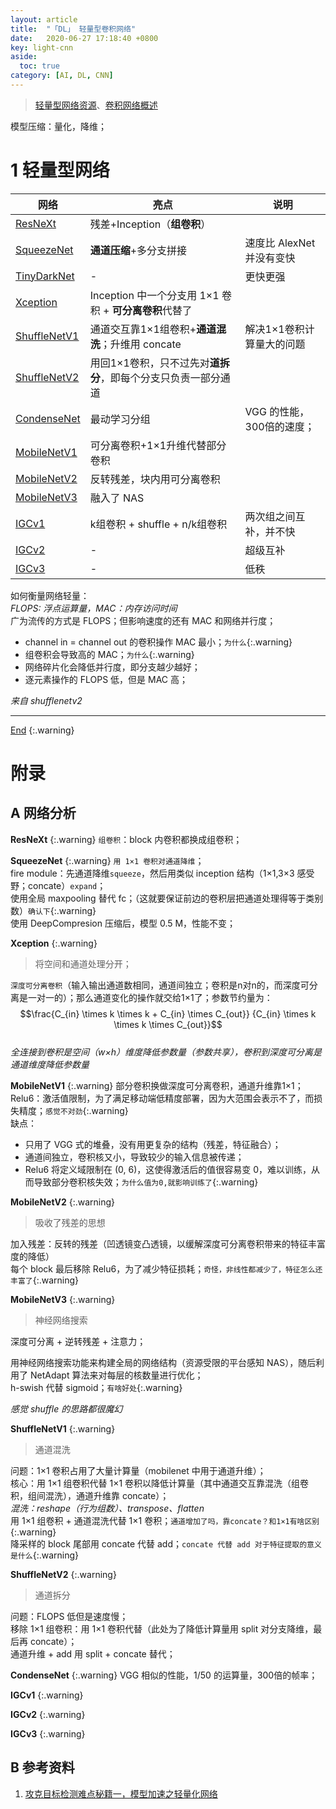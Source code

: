 ```yaml
---
layout: article
title:  "「DL」 轻量型卷积网络"
date:   2020-06-27 17:18:40 +0800
key: light-cnn
aside:
  toc: true
category: [AI, DL, CNN]
---
```

<span id='head'></span>  
>[轻量型网络资源](/ai/dl/cnn/2019/05/21/foundation.html#32-轻量级网络)、[卷积网络概述](/ai/dl/cnn/2020/07/10/survey.html)  

<!--more-->

模型压缩：量化，降维；    

# 1 轻量型网络

| 网络 | 亮点 | 说明 |
| --- | --- | --- |
| [ResNeXt](#ResNeXt) | 残差+Inception（**组卷积**） |  |
| [SqueezeNet](#squeezenet) | **通道压缩**+多分支拼接 | 速度比 AlexNet 并没有变快 |
| [TinyDarkNet](#TinyDarkNet) | - | 更快更强 |
| [Xception](#Xception) | Inception 中一个分支用 1×1 卷积 + **可分离卷积**代替了  |  |
| [ShuffleNetV1](#shufflenetv1) | 通道交互靠1×1组卷积+**通道混洗**；升维用 concate | 解决1×1卷积计算量大的问题 |
| [ShuffleNetV2](#shufflenetv2) | 用回1×1卷积，只不过先对**道拆分**，即每个分支只负责一部分通道 |  |
| [CondenseNet](#CondenseNet) | 最动学习分组 | VGG 的性能，300倍的速度； |
| [MobileNetV1](#mobilenetv1) | 可分离卷积+1×1升维代替部分卷积 |  |
| [MobileNetV2](#mobilenetv2) | 反转残差，块内用可分离卷积 |  |
| [MobileNetV3](#mobilenetv3) | 融入了 NAS |  |
| [IGCv1](#IGCv1) | k组卷积 + shuffle + n/k组卷积 | 两次组之间互补，并不快 |
| [IGCv2](#IGCv2) | - | 超级互补 |
| [IGCv3](#IGCv3) | - | 低秩 |


如何衡量网络轻量：     
*FLOPS: 浮点运算量，MAC：内存访问时间*    
广为流传的方式是 FLOPS；但影响速度的还有 MAC 和网络并行度；    
- channel in = channel out 的卷积操作 MAC 最小；`为什么`{:.warning}    
- 组卷积会导致高的 MAC；`为什么`{:.warning}   
- 网络碎片化会降低并行度，即分支越少越好；   
- 逐元素操作的 FLOPS 低，但是 MAC 高；    

*来自 shufflenetv2*    

-------------------  
[End](#head)
{:.warning}  

# 附录
## A 网络分析
<span id='ResNeXt'> </span>     

**ResNeXt**
{:.warning}
`组卷积`：block 内卷积都换成组卷积；    


<span id='squeezenet'> </span>     

**SqueezeNet**
{:.warning}
`用 1×1 卷积对通道降维`；     
fire module：先通道降维`squeeze`，然后用类似 inception 结构（1×1,3×3 感受野；concate）`expand`；      
使用全局 maxpooling 替代 fc；（这就要保证前边的卷积层把通道处理得等于类别数）`确认下`{:.warning}    
使用 DeepCompresion 压缩后，模型 0.5 M，性能不变；    

<span id='Xception'> </span>     

**Xception**
{:.warning}
>将空间和通道处理分开；   

`深度可分离卷积`（输入输出通道数相同，通道间独立；卷积是n对n的，而深度可分离是一对一的）；那么通道变化的操作就交给1×1了；参数节约量为： $$\frac{C_{in} \times k \times k + C_{in} \times C_{out}} {C_{in} \times k \times k \times C_{out}}$$    
*全连接到卷积是空间（w×h）维度降低参数量（参数共享），卷积到深度可分离是通道维度降低参数量*



<span id='mobilenetv1'> </span>     

**MobileNetV1**
{:.warning}
部分卷积换做深度可分离卷积，通道升维靠1×1；   
Relu6：激活值限制，为了满足移动端低精度部署，因为大范围会表示不了，而损失精度；`感觉不对劲`{:.warning}     
缺点：
- 只用了 VGG 式的堆叠，没有用更复杂的结构（残差，特征融合）；     
- 通道间独立，卷积核又小，导致较少的输入信息被传递；    
- Relu6 将定义域限制在 (0, 6)，这使得激活后的值很容易变 0，难以训练，从而导致部分卷积核失效；`为什么值为0,就影响训练了`{:.warning}    


<span id='mobilenetv2'> </span>    

**MobileNetV2**
{:.warning}
>吸收了残差的思想

加入残差：反转的残差（凹透镜变凸透镜，以缓解深度可分离卷积带来的特征丰富度的降低）     
每个 block 最后移除 Relu6，为了减少特征损耗；`奇怪，非线性都减少了，特征怎么还丰富了`{:.warning}    


<span id='mobilenetv3'> </span>    

**MobileNetV3**
{:.warning}
>神经网络搜索

深度可分离 + 逆转残差 + 注意力；   

用神经网络搜索功能来构建全局的网络结构（资源受限的平台感知 NAS），随后利用了 NetAdapt 算法来对每层的核数量进行优化；   
h-swish 代替 sigmoid；`有啥好处`{:.warning}       

*感觉 shuffle 的思路都很魔幻*    

<span id='shufflenetv1'> </span>    

**ShuffleNetV1**
{:.warning}
>通道混洗    

问题：1×1 卷积占用了大量计算量（mobilenet 中用于通道升维）；    
核心：用 1×1 组卷积代替 1×1 卷积以降低计算量（其中通道交互靠混洗（组卷积，组间混洗），通道升维靠 concate）；   
*混洗：reshape（行为组数）、transpose、flatten*    
用 1×1 组卷积 + 通道混洗代替 1×1 卷积；`通道增加了吗，靠concate？和1×1有啥区别`{:.warning}     
降采样的 block 尾部用 concate 代替 add；`concate 代替 add 对于特征提取的意义是什么`{:.warning}   


<span id='shufflenetv2'> </span>    

**ShuffleNetV2**
{:.warning}
>通道拆分

问题：FLOPS 低但是速度慢；    
移除 1×1 组卷积：用 1×1 卷积代替（此处为了降低计算量用 split 对分支降维，最后再 concate）；    
通道升维 + add 用 split + concate 替代；    

<span id='CondenseNet'> </span>    

**CondenseNet**
{:.warning}
VGG 相似的性能，1/50 的运算量，300倍的帧率；

<span id='IGCv1'> </span>     

**IGCv1**
{:.warning}



<span id='IGCv2'> </span>     

**IGCv2**
{:.warning}


<span id='IGCv3'> </span>     

**IGCv3**
{:.warning}


## B 参考资料
1. [攻克目标检测难点秘籍一，模型加速之轻量化网络](https://cloud.tencent.com/developer/article/1587543)    
